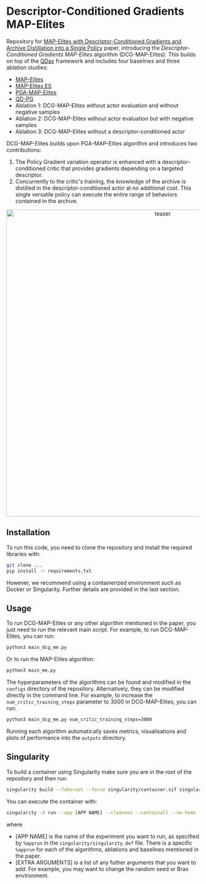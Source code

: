 # Descriptor-Conditioned Gradients MAP-Elites

Repository for [MAP-Elites with Descriptor-Conditioned Gradients and Archive Distillation into a Single Policy](https://arxiv.org/abs/) paper, introducing the _Descriptor-Conditioned Gradients MAP-Elites_ algorithm (DCG-MAP-Elites). This builds on top of the [QDax](https://github.com/adaptive-intelligent-robotics/QDax) framework and includes four baselines and three ablation studies:

- [MAP-Elites](https://arxiv.org/abs/1610.05729)
- [MAP-Elites ES](https://arxiv.org/abs/2003.01825)
- [PGA-MAP-Elites](https://hal.archives-ouvertes.fr/hal-03135723v2/file/PGA_MAP_Elites_GECCO.pdf)
- [QD-PG](https://arxiv.org/abs/2006.08505)
- Ablation 1: DCG-MAP-Elites without actor evaluation and without negative samples
- Ablation 2: DCG-MAP-Elites without actor evaluation but with negative samples
- Ablation 3: DCG-MAP-Elites without a descriptor-conditioned actor

DCG-MAP-Elites builds upon PGA-MAP-Elites algorithm and introduces two contributions:

1. The Policy Gradient variation operator is enhanced with a descriptor-conditioned critic that provides gradients depending on a targeted descriptor.
2. Concurrently to the critic's training, the knowledge of the archive is distilled in the descriptor-conditioned actor at no additional cost. This single versatile policy can execute the entire range of behaviors contained in the archive.

<p align="center">
<img width="800" alt="teaser" src="https://user-images.githubusercontent.com/49123210/222401712-fa657210-ce2b-4155-a9cb-5189e281b039.svg">
</p>

## Installation

To run this code, you need to clone the repository and install the required libraries with:
```bash
git clone ...
pip install -r requirements.txt
```

However, we recommend using a containerized environment such as Docker or Singularity. Further details are provided in the last section.

## Usage

To run DCG-MAP-Elites or any other algorithm mentioned in the paper, you just need to run the relevant main script. For example, to run DCG-MAP-Elites, you can run:
```bash
python3 main_dcg_me.py
```

Or to run the MAP-Elites algorithm:
```bash
python3 main_me.py
```

The hyperparameters of the algorithms can be found and modified in the `configs` directory of the repository. Alternatively, they can be modified directly in the command line. For example, to increase the `num_critic_training_steps` parameter to 3000 in DCG-MAP-Elites, you can run:

```bash
python3 main_dcg_me.py num_critic_training_steps=3000
```

Running each algorithm automatically saves metrics, visualisations and plots of performance into the `outputs` directory.

## Singularity

To build a container using Singularity make sure you are in the root of the repository and then run:

```bash
singularity build --fakeroot --force singularity/container.sif singularity/singularity.def
```

You can execute the container with:

```bash
singularity -d run --app [APP NAME] --cleanenv --containall --no-home --nv container.sif [EXTRA ARGUMENTS]
```

where 
- [APP NAME] is the name of the experiment you want to run, as specified by `%apprun` in the `singularity/singularity.def` file. There is a specific `%apprun` for each of the algorithms, ablations and baselines mentioned in the paper.
- [EXTRA ARGUMENTS] is a list of any futher arguments that you want to add. For example, you may want to change the random seed or Brax environment.
